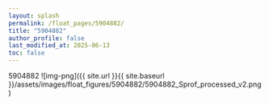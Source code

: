 ```yaml
---
layout: splash
permalink: /float_pages/5904882/
title: "5904882"
author_profile: false
last_modified_at: 2025-06-13
toc: false
---
```

 
5904882
![img-png]({{ site.url }}{{ site.baseurl }}/assets/images/float_figures/5904882/5904882_Sprof_processed_v2.png)